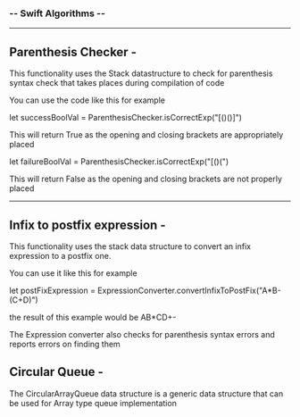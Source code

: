 ### -- Swift Algorithms -- ###

------------------------------------------------------------------------------------------------------

## Parenthesis Checker -

This functionality uses the Stack datastructure to check for parenthesis syntax check that takes places during compilation of code

You can use the code like this for example

let successBoolVal = ParenthesisChecker.isCorrectExp("[()()]")

This will return True as the opening and closing brackets are appropriately placed

let failureBoolVal = ParenthesisChecker.isCorrectExp("[()(")

This will return False as the opening and closing brackets are not properly placed

------------------------------------------------------------------------------------------------------

## Infix to postfix expression -

This functionality uses the stack data structure to convert an infix expression to a postfix one.

You can use it like this for example

let postFixExpression = ExpressionConverter.convertInfixToPostFix("A*B-(C+D)")

the result of this example would be AB*CD+-

The Expression converter also checks for parenthesis syntax errors and reports errors on finding them


## Circular Queue - 

The CircularArrayQueue data structure is a generic data structure that can be used for Array type queue implementation
